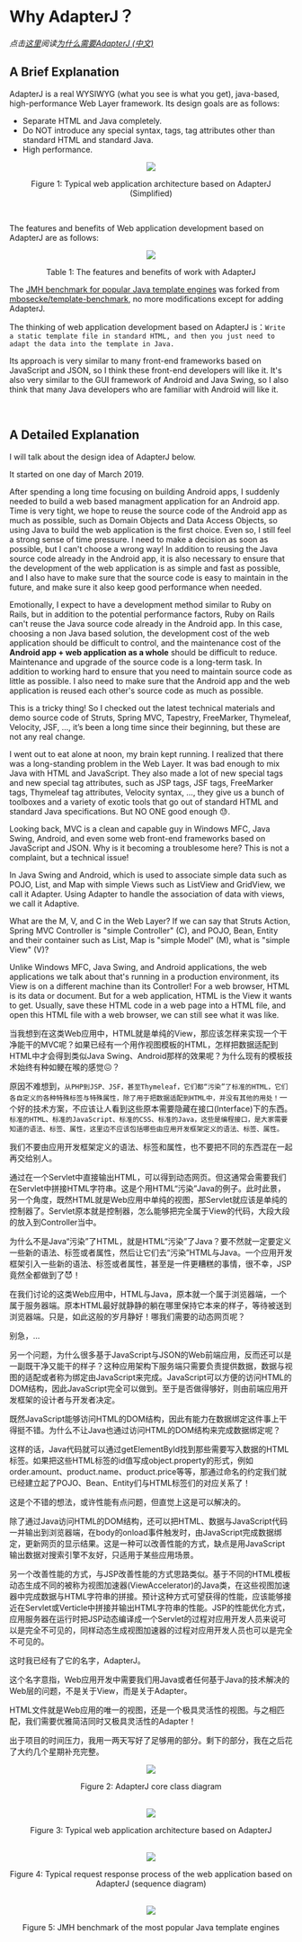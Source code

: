 # Why AdapterJ？
*点击[这里](https://github.com/york-deng/adapterj/blob/master/README_CN.md)阅读[为什么需要AdapterJ (中文)](https://github.com/york-deng/adapterj/blob/master/README_CN.md)*

## A Brief Explanation   

AdapterJ is a real WYSIWYG (what you see is what you get), java-based, high-performance Web Layer framework. Its design goals are as follows: 

* Separate HTML and Java completely. 
* Do NOT introduce any special syntax, tags, tag attributes other than standard HTML and standard Java. 
* High performance. 

<div align="center">  
<img src="figure/figure_1-en.png"/>   
<p>Figure 1: Typical web application architecture based on AdapterJ (Simplified)</p>   
</div>

<br/>

The features and benefits of Web application development based on AdapterJ are as follows:
<div align="center">  
<img src="figure/table_1-en.png"/>   
<p>Table 1: The features and benefits of work with AdapterJ</p>   
</div>

The [JMH benchmark for popular Java template engines](https://github.com/york-deng/template-benchmark) was forked from [mbosecke/template-benchmark](https://github.com/mbosecke/template-benchmark), no more modifications except for adding AdapterJ.

The thinking of web application development based on AdapterJ is：```Write a static template file in standard HTML, and then you just need to adapt the data into the template in Java.```

Its approach is very similar to many front-end frameworks based on JavaScript and JSON, so I think these front-end developers will like it. It's also very similar to the GUI framework of Android and Java Swing, so I also think that many Java developers who are familiar with Android will like it.

<br/>

## A Detailed Explanation   
I will talk about the design idea of AdapterJ below.

It started on one day of March 2019.

After spending a long time focusing on building Android apps, I suddenly needed to build a web based managment application for an Android app. Time is very tight, we hope to reuse the source code of the Android app as much as possible, such as Domain Objects and Data Access Objects, so using Java to build the web application is the first choice. Even so, I still feel a strong sense of time pressure. I need to make a decision as soon as possible, but I can't choose a wrong way! In addition to reusing the Java source code already in the Android app, it is also necessary to ensure that the development of the web application is as simple and fast as possible, and I also have to make sure that the source code is easy to maintain in the future, and make sure it also keep good performance when needed.

Emotionally, I expect to have a development method similar to Ruby on Rails, but in addition to the potential performance factors, Ruby on Rails can't reuse the Java source code already in the Android app. In this case, choosing a non Java based solution, the development cost of the web application should be difficult to control, and the maintenance cost of the **Android app + web application as a whole** should be difficult to reduce. Maintenance and upgrade of the source code is a long-term task. In addition to working hard to ensure that you need to maintain source code as little as possible. I also need to make sure that the Android app and the web application is reused each other's source code as much as possible.

This is a tricky thing! So I checked out the latest technical materials and demo source code of Struts, Spring MVC, Tapestry, FreeMarker, Thymeleaf, Velocity, JSF, ..., it’s been a long time since their beginning, but these are not any real change.

I went out to eat alone at noon, my brain kept running. I realized that there was a long-standing problem in the Web Layer. It was bad enough to mix Java with HTML and JavaScript. They also made a lot of new special tags and new special tag attributes, such as JSP tags, JSF tags, FreeMarker tags, Thymeleaf tag attributes, Velocity syntax, ..., they give us a bunch of toolboxes and a variety of exotic tools that go out of standard HTML and standard Java specifications. But NO ONE good enough :sweat:.

Looking back, MVC is a clean and capable guy in Windows MFC, Java Swing, Android, and even some web front-end frameworks based on JavaScript and JSON. Why is it becoming a troublesome here? This is not a complaint, but a technical issue!

In Java Swing and Android, which is used to associate simple data such as POJO, List, and Map with simple Views such as ListView and GridView, we call it Adapter. Using Adapter to handle the association of data with views, we call it Adaptive.


What are the M, V, and C in the Web Layer? If we can say that Struts Action, Spring MVC Controller is "simple Controller" (C), and POJO, Bean, Entity and their container such as List, Map is "simple Model" (M), what is "simple View" (V)?

Unlike Windows MFC, Java Swing, and Android applications, the web applications we talk about that's running in a production environment, its View is on a different machine than its Controller! For a web browser, HTML is its data or document. But for a web application, HTML is the View it wants to get. Usually, save these HTML code in a web page into a HTML file, and open this HTML file with a web browser, we can still see what it was like.

当我想到在这类Web应用中，HTML就是单纯的View，那应该怎样来实现一个干净能干的MVC呢？如果已经有一个用作视图模板的HTML，怎样把数据适配到HTML中才会得到类似Java Swing、Android那样的效果呢？为什么现有的模板技术始终有种如鲠在喉的感觉:confounded:？

原因不难想到，```从PHP到JSP、JSF，甚至Thymeleaf，它们都“污染”了标准的HTML，它们各自定义的各种特殊标签与特殊属性，除了用于把数据适配到HTML中，并没有其他的用处！```一个好的技术方案，不应该让人看到这些原本需要隐藏在接口(Interface)下的东西。```标准的HTML、标准的JavaScript、标准的CSS、标准的Java，这些是编程接口，是大家需要知道的语法、标签、属性，这里边不应该包括哪些由应用开发框架定义的语法、标签、属性。```

我们不要由应用开发框架定义的语法、标签和属性，也不要把不同的东西混在一起再交给别人。

通过在一个Servlet中直接输出HTML，可以得到动态网页。但这通常会需要我们在Servlet中拼接HTML字符串。这是个用HTML“污染”Java的例子。此时此景，另一个角度，既然HTML就是Web应用中单纯的视图，那Servlet就应该是单纯的控制器了。Servlet原本就是控制器，怎么能够把完全属于View的代码，大段大段的放入到Controller当中。

为什么不是Java“污染”了HTML，就是HTML“污染”了Java？要不然就一定要定义一些新的语法、标签或者属性，然后让它们去“污染”HTML与Java。一个应用开发框架引入一些新的语法、标签或者属性，甚至是一件更糟糕的事情，很不幸，JSP竟然全都做到了:smiling_imp:！

在我们讨论的这类Web应用中，HTML与Java，原本就一个属于浏览器端，一个属于服务器端。原本HTML最好就静静的躺在哪里保持它本来的样子，等待被送到浏览器端。只是，如此这般的岁月静好！哪我们需要的动态网页呢？

别急，…

另一个问题，为什么很多基于JavaScript与JSON的Web前端应用，反而还可以是一副既干净又能干的样子？这种应用架构下服务端只需要负责提供数据，数据与视图的适配或者称为绑定由JavaScript来完成。JavaScript可以方便的访问HTML的DOM结构，因此JavaScript完全可以做到。至于是否做得够好，则由前端应用开发框架的设计者与开发者决定。

既然JavaScript能够访问HTML的DOM结构，因此有能力在数据绑定这件事上干得挺不错。为什么不让Java也通过访问HTML的DOM结构来完成数据绑定呢？

这样的话，Java代码就可以通过getElementById找到那些需要写入数据的HTML标签。如果把这些HTML标签的id值写成object.property的形式，例如order.amount、product.name、product.price等等，那通过命名的约定我们就已经建立起了POJO、Bean、Entity们与HTML标签们的对应关系了！

这是个不错的想法，或许性能有点问题，但直觉上这是可以解决的。

除了通过Java访问HTML的DOM结构，还可以把HTML、数据与JavaScript代码一并输出到浏览器端，在body的onload事件触发时，由JavaScript完成数据绑定，更新网页的显示结果。这是一种可以改善性能的方式，缺点是用JavaScript输出数据对搜索引擎不友好，只适用于某些应用场景。

另一个改善性能的方式，与JSP改善性能的方式思路类似。基于不同的HTML模板动态生成不同的被称为视图加速器(ViewAccelerator)的Java类，在这些视图加速器中完成数据与HTML字符串的拼接。预计这种方式可望获得的性能，应该能够接近在Servlet或Verticle中拼接并输出HTML字符串的性能。JSP的性能优化方式，应用服务器在运行时把JSP动态编译成一个Servlet的过程对应用开发人员来说可以是完全不可见的，同样动态生成视图加速器的过程对应用开发人员也可以是完全不可见的。

这时我已经有了它的名字，AdapterJ。

这个名字意指，Web应用开发中需要我们用Java或者任何基于Java的技术解决的Web层的问题，不是关于View，而是关于Adapter。

HTML文件就是Web应用的唯一的视图，还是一个极具灵活性的视图。与之相匹配，我们需要优雅简洁同时又极具灵活性的Adapter！

出于项目的时间压力，我用一两天写好了足够用的部分。剩下的部分，我在之后花了大约几个星期补充完整。

<div align="center">  
<img src="figure/figure_2-en.png"/>   
<p>Figure 2: AdapterJ core class diagram</p>   
</div>

<br/>

<div align="center">  
<img src="figure/figure_3-en.png"/>   
<p>Figure 3: Typical web application architecture based on AdapterJ</p>   
</div>

<br/>

<div align="center">  
<img src="figure/figure_4-en.png"/>   
<p>Figure 4: Typical request response process of the web application based on AdapterJ (sequence diagram)</p>   
</div>

<br/>

<div align="center">  
<img src="figure/chart_1.png"/>   
<p>Figure 5: JMH benchmark of the most popular Java template engines </p>   
</div>

<br/>
